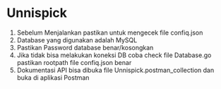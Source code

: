 # Unnispick
1. Sebelum Menjalankan pastikan untuk mengecek file confiq.json
2. Database yang digunakan adalah MySQL
3. Pastikan Password database benar/kosongkan
4. Jika tidak bisa melakukan koneksi DB coba check file Database.go pastikan rootpath file confiq.json benar
5. Dokumentasi API bisa dibuka file Unnispick.postman_collection dan buka di aplikasi Postman

